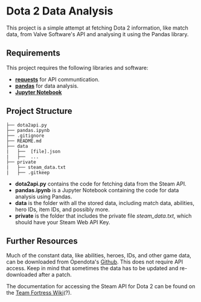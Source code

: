 # Dota 2 Data Analysis

This project is a simple attempt at fetching Dota 2 information, like match data, from Valve Software's API and analysing it using the Pandas library.

## Requirements
This project requires the following libraries and software:
- [**requests**](https://pypi.org/project/requests/) for API communtication.
- [**pandas**](https://pandas.pydata.org/) for data analysis.
- [**Jupyter Notebook**](https://jupyter.org/)

## Project Structure

```
├── dota2api.py
├── pandas.ipynb
├── .gitignore
├── README.md
├── data
|   ├──  [file].json
|   ├──  ...
├── private
|   ├── steam_data.txt
|   ├── .gitkeep
```

- **dota2api.py** contains the code for fetching data from the Steam API.
- **pandas.ipynb** is a Jupyter Notebook containing the code for data analysis using Pandas.
- **data** is the folder with all the stored data, including match data, abilities, hero IDs, item IDs, and possibly more.
- **private** is the folder that includes the private file *steam_data.txt*, which should have your Steam Web API Key.

## Further Resources
Much of the constant data, like abilities, heroes, IDs, and other game data, can be downloaded from Opendota's [Github](https://github.com/odota/dotaconstants/tree/master/build). This does not require API access.
Keep in mind that sometimes the data has to be updated and re-downloaded after a patch.

The documentation for accessing the Steam API for Dota 2 can be found on the [Team Fortress Wiki](https://wiki.teamfortress.com/wiki/WebAPI#Dota_2)(?).







